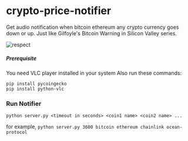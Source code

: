 # crypto-price-notifier
Get audio notification when bitcoin ethereum any crypto currency goes down or up. Just like Gilfoyle's Bitcoin Warning in Silicon Valley series.

![respect](https://thumbs.gfycat.com/SlimyBeneficialBassethound-max-1mb.gif)

##### Prerequisite
You need VLC player installed in your system
Also run these commands:
```
pip install pycoingecko
pip install python-vlc
```
### Run Notifier
`python server.py <timeout in seconds> <coin1 name> <coin2 name> ...`

for example, `python server.py 3600 bitcoin ethereum chainlink ocean-protocol`

